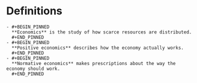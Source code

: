 # Definitions
	- #+BEGIN_PINNED
	  **Economics** is the study of how scarce resources are distributed.
	  #+END_PINNED
	- #+BEGIN_PINNED
	  **Positive economics** describes how the economy actually works.
	  #+END_PINNED
	- #+BEGIN_PINNED
	  **Normative economics** makes prescriptions about the way the economy should work.
	  #+END_PINNED